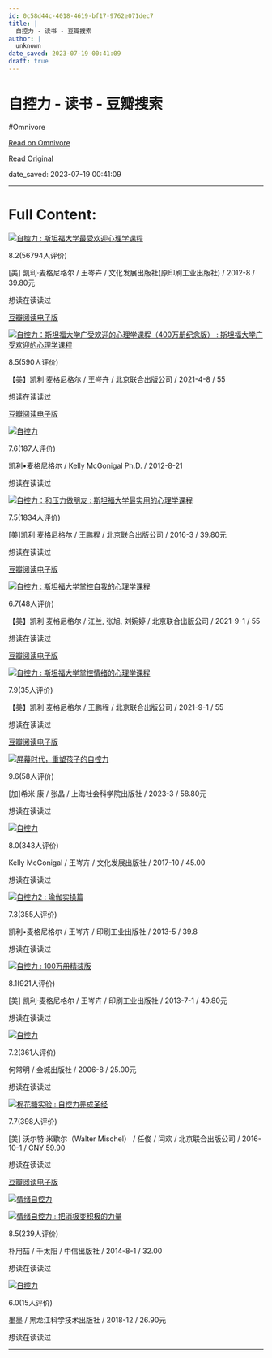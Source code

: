 ```yaml
---
id: 0c58d44c-4018-4619-bf17-9762e071dec7
title: |
  自控力 - 读书 - 豆瓣搜索
author: |
  unknown
date_saved: 2023-07-19 00:41:09
draft: true
---
```


# 自控力 - 读书 - 豆瓣搜索
#Omnivore

[Read on Omnivore](https://omnivore.app/me/-1896c73b516)

[Read Original](https://search.douban.com/book/subject_search?cat=1001&search_text=%25E8%2587%25AA%25E6%258E%25A7%25E5%258A%259B)

date_saved: 2023-07-19 00:41:09


--- 

# Full Content: 

[![自控力 : 斯坦福大学最受欢迎心理学课程](https://proxy-prod.omnivore-image-cache.app/0x0,sYk9j7tqT61AVtGorG8IjDSO6cYI25RkZqh1WPu_ubZU/https://img9.doubanio.com/view/subject/m/public/s10685385.jpg)](https://book.douban.com/subject/10786473/)

8.2(56794人评价)

\[美\] 凯利·麦格尼格尔 / 王岑卉 / 文化发展出版社(原印刷工业出版社) / 2012-8 / 39.80元

想读在读读过

[豆瓣阅读电子版](https://read.douban.com/ebook/24253907/?dcs=search-buylink&dcm=douban&dct=10786473)

[![自控力：斯坦福大学广受欢迎的心理学课程（400万册纪念版） : 斯坦福大学广受欢迎的心理学课程](https://proxy-prod.omnivore-image-cache.app/0x0,sijsKo5IPL_0OMU9mfe9IT52nHDVmcOJAKfjfQD5Xah8/https://img1.doubanio.com/view/subject/m/public/s33871127.jpg)](https://book.douban.com/subject/35377300/)

8.5(590人评价)

【美】凯利·麦格尼格尔 / 王岑卉 / 北京联合出版公司 / 2021-4-8 / 55

想读在读读过

[豆瓣阅读电子版](https://read.douban.com/ebook/315621220/?dcs=search-buylink&dcm=douban&dct=35377300)

[![自控力](https://proxy-prod.omnivore-image-cache.app/0x0,saNnfyhBbs-FKiz4AaQKOlUYFvWTIpvOiOIrrdYFVLpk/https://img2.doubanio.com/view/subject/m/public/s29442323.jpg)](https://book.douban.com/subject/27036602/)

7.6(187人评价)

凯利•麦格尼格尔 / Kelly McGonigal Ph.D. / 2012-8-21

想读在读读过

[![自控力：和压力做朋友 : 斯坦福大学最实用的心理学课程](https://proxy-prod.omnivore-image-cache.app/0x0,ssmq7mIz7rpYlqIL0KTVWYQKEW4dGU4stXC1Xjkn-XSY/https://img1.doubanio.com/view/subject/m/public/s28452260.jpg)](https://book.douban.com/subject/26733302/)

7.5(1834人评价)

\[美\]凯利·麦格尼格尔 / 王鹏程 / 北京联合出版公司 / 2016-3 / 39.80元

想读在读读过

[豆瓣阅读电子版](https://read.douban.com/ebook/19067233/?dcs=search-buylink&dcm=douban&dct=26733302)

[![自控力 : 斯坦福大学掌控自我的心理学课程](https://proxy-prod.omnivore-image-cache.app/0x0,shp5KCK-v6CblVLNxBUzKE_B03dpOTZF5lqVemLCHVzs/https://img1.doubanio.com/view/subject/m/public/s33983890.jpg)](https://book.douban.com/subject/35582308/)

6.7(48人评价)

【美】凯利·麦格尼格尔 / 江兰, 张旭, 刘婉婷 / 北京联合出版公司 / 2021-9-1 / 55

想读在读读过

[豆瓣阅读电子版](https://read.douban.com/ebook/329360173/?dcs=search-buylink&dcm=douban&dct=35582308)

[![自控力 : 斯坦福大学掌控情绪的心理学课程](https://proxy-prod.omnivore-image-cache.app/0x0,sXh4yfsLmFmCTQeGTQQGQbNLwLz7V9KphlmqRyTN5HQE/https://img1.doubanio.com/view/subject/m/public/s33983889.jpg)](https://book.douban.com/subject/35582307/)

7.9(35人评价)

【美】凯利·麦格尼格尔 / 王鹏程 / 北京联合出版公司 / 2021-9-1 / 55

想读在读读过

[豆瓣阅读电子版](https://read.douban.com/ebook/329367903/?dcs=search-buylink&dcm=douban&dct=35582307)

[![屏幕时代，重塑孩子的自控力](https://proxy-prod.omnivore-image-cache.app/0x0,sgtrG6DDyuue4UuWmL86Exb02NahdtIYwNPOOgclc-4s/https://img2.doubanio.com/view/subject/m/public/s34468471.jpg)](https://book.douban.com/subject/36197119/)

9.6(58人评价)

\[加\]希米·康 / 张晶 / 上海社会科学院出版社 / 2023-3 / 58.80元

想读在读读过

[![自控力](https://proxy-prod.omnivore-image-cache.app/0x0,soMxmFiGJBkox_vUD-Bj1JBZCg_EU-8XnHnJZboEp-qY/https://img2.doubanio.com/view/subject/m/public/s29792052.jpg)](https://book.douban.com/subject/30247013/)

8.0(343人评价)

Kelly McGonigal / 王岑卉 / 文化发展出版社 / 2017-10 / 45.00

想读在读读过

[![自控力2 : 瑜伽实操篇](https://proxy-prod.omnivore-image-cache.app/0x0,sMojuAD6tpP7qxErLTqU8arT5W5mu6I_uU6PvERIlg7A/https://img2.doubanio.com/view/subject/m/public/s26578503.jpg)](https://book.douban.com/subject/24708172/)

7.3(355人评价)

凯利•麦格尼格尔 / 王岑卉 / 印刷工业出版社 / 2013-5 / 39.8

想读在读读过

[![自控力 : 100万册精装版](https://proxy-prod.omnivore-image-cache.app/0x0,srxHMBLlu_0DhQRuYwGr3-kgci4pLOdVuV-VcL7P5GCM/https://img9.doubanio.com/view/subject/m/public/s27288015.jpg)](https://book.douban.com/subject/25891495/)

8.1(921人评价)

\[美\] 凯利·麦格尼格尔 / 王岑卉 / 印刷工业出版社 / 2013-7-1 / 49.80元

想读在读读过

[![自控力](https://proxy-prod.omnivore-image-cache.app/0x0,s4pgBeDYl74demEQtosvT0cVY9Pd3fBtH_6Yg3FnmpN0/https://img2.doubanio.com/view/subject/m/public/s10427033.jpg)](https://book.douban.com/subject/1884743/)

7.2(361人评价)

何常明 / 金城出版社 / 2006-8 / 25.00元

想读在读读过

[![棉花糖实验 : 自控力养成圣经](https://proxy-prod.omnivore-image-cache.app/0x0,sNpsD6sJamwwR3adnGVRMMFnoinbeqXYTckuInOFIqug/https://img1.doubanio.com/view/subject/m/public/s33527980.jpg)](https://book.douban.com/subject/26894686/)

7.7(398人评价)

\[美\] 沃尔特·米歇尔（Walter Mischel） / 任俊 / 闫欢 / 北京联合出版公司 / 2016-10-1 / CNY 59.90

想读在读读过

[豆瓣阅读电子版](https://read.douban.com/ebook/27693282/?dcs=search-buylink&dcm=douban&dct=26894686)

[![情绪自控力](https://proxy-prod.omnivore-image-cache.app/0x0,sZcQkoLBEdObiaoZ11i48SsvyU5wPXJcshV8v0oPi5s4/https://img1.doubanio.com/view/subject/m/public/s24576389.jpg)](https://book.douban.com/subject/20492805/)

[![情绪自控力 : 把消极变积极的力量](https://proxy-prod.omnivore-image-cache.app/0x0,sQSSVmohmZi_rfjrk1mpvJjpVPdw6_pzY3eaodSrZdZI/https://img2.doubanio.com/view/subject/m/public/s27409911.jpg)](https://book.douban.com/subject/25961421/)

8.5(239人评价)

朴用喆 / 千太阳 / 中信出版社 / 2014-8-1 / 32.00

想读在读读过

[![自控力](https://proxy-prod.omnivore-image-cache.app/0x0,sfVGHgpa9vLwCAXpeODSszg3zNTlMCzbDRYmEvvu8xxM/https://img2.doubanio.com/view/subject/m/public/s33547622.jpg)](https://book.douban.com/subject/30739613/)

6.0(15人评价)

墨墨 / 黑龙江科学技术出版社 / 2018-12 / 26.90元

想读在读读过

---


